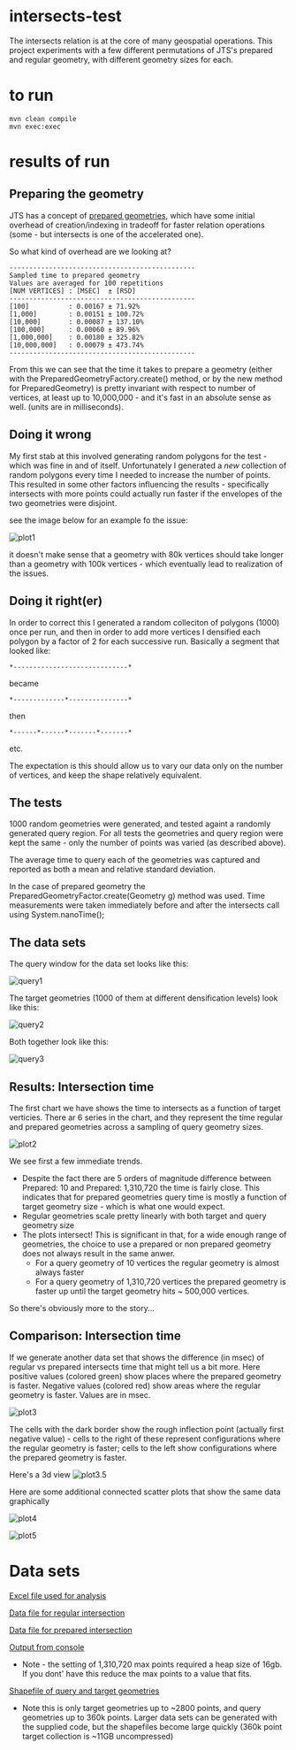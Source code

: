 # intersects-test
The intersects relation is at the core of many geospatial operations.  This project experiments with a few different permutations of JTS's prepared and regular geometry, with different geometry sizes for each.

# to run
```
mvn clean compile
mvn exec:exec
```
# results of run

## Preparing the geometry
JTS has a concept of [prepared geometries](http://lin-ear-th-inking.blogspot.com/2007/08/preparedgeometry-efficient-batch.html), which have some initial overhead of creation/indexing in tradeoff for faster relation operations (some - but intersects is one of the accelerated one).

So what kind of overhead are we looking at?

```
-----------------------------------------------
Sampled time to prepared geometry
Values are averaged for 100 repetitions
[NUM VERTICES] : [MSEC]  ± [RSD]
-----------------------------------------------
[100]          : 0.00167 ± 71.92%
[1,000]        : 0.00151 ± 100.72%
[10,000]       : 0.00087 ± 137.10%
[100,000]      : 0.00060 ± 89.96%
[1,000,000]    : 0.00180 ± 325.82%
[10,000,000]   : 0.00079 ± 473.74%
-----------------------------------------------
```
From this we can see that the time it takes to prepare a geometry (either with the PreparedGeometryFactory.create() method, or by the new method for PreparedGeometry) is pretty invariant with respect to number of vertices, at least up to 10,000,000 - and it's fast in an absolute sense as well. (units are in milliseconds).


## Doing it wrong

My first stab at this involved generating random polygons for the test - which was fine in and of itself.  Unfortunately I generated a *new* collection of random polygons every time I needed to increase the number of points.  This resulted in some other factors influencing the results - specifically intersects with more points could actually run faster if the envelopes of the two geometries were disjoint.  

see the image below for an example fo the issue:

![plot1](https://raw.githubusercontent.com/chrisbennight/intersection-test/master/src/main/resources/old%20-%20Plot%20query%20geom%20vs%20time%20by%20target%20geom%20-%20prepared.png)

it doesn't make sense that a geometry with 80k vertices should take longer than a geometry with 100k vertices - which eventually lead to realization of the issues.

## Doing it right(er)

In order to correct this I generated a random colleciton of polygons (1000) once per run, and then in order to add more vertices I densified each polygon by a factor of 2 for each successive run.   Basically a segment that looked like:

```
*-----------------------------*
```
became
```
*-------------*---------------*
```
then
```
*------*------*-------*-------*
```
etc.

The expectation is this should allow us to vary our data only on the number of vertices, and keep the shape relatively equivalent.

## The tests

1000 random geometries were generated, and tested againt a randomly generated query region.  For all tests the geometries and query region were kept the same - only the number of points was varied (as described above).

The average time to query each of the geometries was captured and reported as both a mean and relative standard deviation.

In the case of prepared geometry the PreparedGeometryFactor.create(Geometry g) method was used.  Time measurements were taken immediately before and after the intersects call using System.nanoTime();

## The data sets

The query window for the data set looks like this:

![query1](https://raw.githubusercontent.com/chrisbennight/intersection-test/master/src/main/resources/query-feature.png)

The target geometries (1000 of them at different densification levels) look like this:

![query2](https://raw.githubusercontent.com/chrisbennight/intersection-test/master/src/main/resources/target-feature.png)

Both together look like this:

![query3](https://raw.githubusercontent.com/chrisbennight/intersection-test/master/src/main/resources/query-and-target-feature.png)

## Results: Intersection time

The first chart we have shows the time to intersects as a function of target verticies.  There ar 6 series in the chart, and they represent the time regular and prepared geometries across a sampling of query geometry sizes.

![plot2](https://raw.githubusercontent.com/chrisbennight/intersection-test/master/src/main/resources/time%20to%20intersect%20both.png)

We see first a few immediate trends.  
  * Despite the fact there are 5 orders of magnitude difference between Prepared: 10 and Prepared: 1,310,720 the time is fairly close.  This indicates that for prepared geometries query time is mostly a function of target geometry size - which is what one would expect.
  * Regular geometries scale pretty linearly with both target and query geometry size
  * The plots intersect!  This is significant in that, for a wide enough range of geometries, the choice to use a prepared or non prepared geometry does not always result in the same anwer.  
    * For a query geometry of 10 vertices the regular geometry is almost always faster
    * For a query geometry of 1,310,720 vertices the prepared geometry is faster up until the target geometry hits ~ 500,000 vertices.
    
So there's obviously more to the story...

## Comparison: Intersection time

If we generate another data set that shows the difference (in msec) of regular vs prepared intersects time that might tell us a bit more.  Here positive values (colored green) show places where the prepared geometry is faster.  Negative values (colored red) show areas where the regular geometry is faster.  Values are in msec.

![plot3](https://raw.githubusercontent.com/chrisbennight/intersection-test/master/src/main/resources/difference%20-%20prepared%20vs%20non%20prepared%20-%20chart.png)

The cells with the dark border show the rough inflection point (actually first negative value) - cells to the right of these represent configurations where the regular geometry is faster;  cells to the left show configurations where the prepared geometry is faster.

Here's a 3d view
![plot3.5](https://raw.githubusercontent.com/chrisbennight/intersection-test/master/src/main/resources/speed-difference-3d.png)

Here are some additional connected scatter plots that show the same data graphically

![plot4](https://raw.githubusercontent.com/chrisbennight/intersection-test/master/src/main/resources/time%20improvement%20vs%20target%20vertices.png)

![plot5](https://raw.githubusercontent.com/chrisbennight/intersection-test/master/src/main/resources/time%20improvement%20vs%20query%20vertices.png)

# Data sets

[Excel file used for analysis](https://github.com/chrisbennight/intersection-test/raw/master/src/main/resources/intersects-tests.xlsx)

[Data file for regular intersection](https://github.com/chrisbennight/intersection-test/blob/master/intersects.csv)

[Data file for prepared intersection](https://github.com/chrisbennight/intersection-test/blob/master/preparedIntersects.csv)

[Output from console](https://gist.github.com/chrisbennight/5b6de193decaf7a3fd54)
  * Note - the setting of 1,310,720 max points required a heap size of 16gb.  If you dont' have this reduce the max points to a value that fits.
 
[Shapefile of query and target geometries](https://github.com/chrisbennight/intersection-test/raw/master/src/main/resources/shapefiles_small.zip)
  * Note this is only target geometries up to ~2800 points, and query geometries up to 360k points.   Larger data sets can be generated with the supplied code, but the shapefiles become large quickly (360k point target collection is ~11GB uncompressed)
   
  



